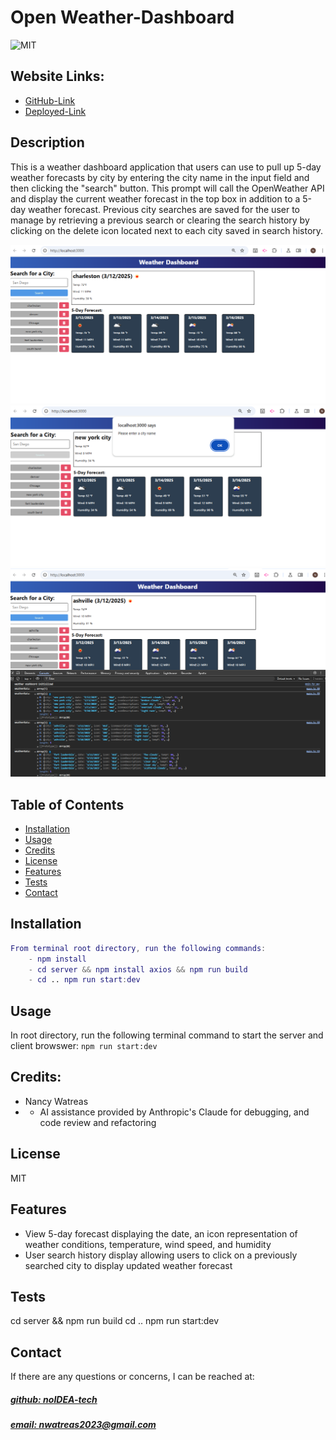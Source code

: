 # Open Weather-Dashboard 
![MIT](https://img.shields.io/badge/License-MIT-blue)

## Website Links: 
- [GitHub-Link](https://github.com/noIDEA-tech/weather-dashboard)
- [Deployed-Link](https://ADD.LINK)

## Description
This is a weather dashboard application that users can use to pull up 5-day weather forecasts by city by entering the city name in the input field and then clicking the "search" button. This prompt will call the OpenWeather API and display the current weather forecast in the top box in addition to a 5-day weather forecast. Previous city searches are saved for the user to manage by retrieving a previous search or clearing the search history by clicking on the delete icon located next to each city saved in search history.

![app_image](client/assets/image-1.png)
![app_image](client/assets/image-modal-validation-error.png)
![app_image](client/assets/image-app-console-log.png)

## Table of Contents
- [Installation](#installation)
- [Usage](#usage)
- [Credits](#credits)
- [License](#license)
- [Features](#features)
- [Tests](#tests)
- [Contact](#contact)

## Installation
```m
From terminal root directory, run the following commands: 
    - npm install
    - cd server && npm install axios && npm run build
    - cd .. npm run start:dev
```
## Usage
In root directory, run the following terminal command to start the server and client browswer: `npm run start:dev`

## Credits:
- Nancy Watreas
- - AI assistance provided by Anthropic's Claude for debugging, and code review and refactoring

## License
MIT

## Features
- View 5-day forecast displaying the date, an icon representation of weather conditions, temperature, wind speed, and humidity
- User search history display allowing users to click on a previously searched city to display updated weather forecast

## Tests
cd server && npm run build cd .. npm run start:dev

## Contact
If there are any questions or concerns, I can be reached at:
##### [github: noIDEA-tech](https://github.com/noIDEA-tech)
##### [email: nwatreas2023@gmail.com](mailto:nwatreas2023@gmail.com)
